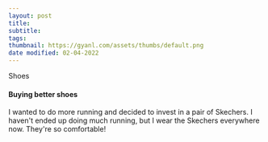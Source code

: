 ```yaml
---
layout: post
title:
subtitle:
tags: 
thumbnail: https://gyanl.com/assets/thumbs/default.png
date modified: 02-04-2022
---
```

Shoes



#### Buying better shoes

I wanted to do more running and decided to invest in a pair of Skechers. I haven't ended up doing much running, but I wear the Skechers everywhere now. They're so comfortable!

